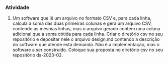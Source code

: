### Atividade ###

1) Um software que lê um arquivo no formato CSV e, para cada linha, calcula a soma das duas primeiras colunas e gera um arquivo CSV, contendo as mesmas linhas, mas o arquivo gerado contém uma coluna adicional que a soma obtida para cada linha. Criar o diretório csv no seu repositório e depositar nele o arquivo design.md contendo a descrição do software que atende esta demanda. Não é a implementação, mas o software a ser construído. Coloque sua proposta no diretório csv no seu repositório ds-2023-02.
